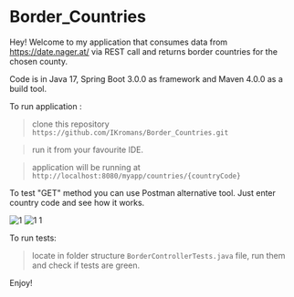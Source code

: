 # Border_Countries

Hey! Welcome to my application that consumes data from https://date.nager.at/ via REST call and returns border countries for the chosen county.

Code is in Java 17, Spring Boot 3.0.0 as framework and Maven 4.0.0 as a build tool.

To run application :

> clone this repository `https://github.com/IKromans/Border_Countries.git`

> run it from your favourite IDE.

> application will be running at `http://localhost:8080/myapp/countries/{countryCode}`

To test "GET" method you can use Postman alternative tool. Just enter country code and see how it works.

![1](https://user-images.githubusercontent.com/66387211/205746765-90233886-c5ca-4404-8a04-359299087dfd.jpg)
![1 1](https://user-images.githubusercontent.com/66387211/205746829-d249aa6a-262a-4e7d-bb26-a5b7b257f994.jpg)

To run tests:

> locate in folder structure `BorderControllerTests.java` file, run them and check if tests are green.

Enjoy!
